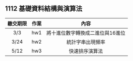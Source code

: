 ## 1112 基礎資料結構與演算法


|繳交期限|作業|內容|
|:-----:|:-:|:--------------:|
|3/3|hw1|將十進位數字轉換成二進位與16進位|
|3/24|hw2|統計字串出現頻率|
|5/12|hw3|快速排序演算法|
